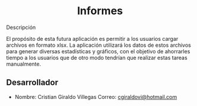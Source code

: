 <h1 align="center">Informes</h1>
<p align="Version 0.1</p>

## Descripción

El propósito de esta futura aplicación es permitir a los usuarios cargar archivos
en formato xlsx. La aplicación utilizará los datos de estos archivos para generar
diversas estadísticas y gráficos, con el objetivo de ahorrarles tiempo a los usuarios
que de otro modo tendrían que realizar estas tareas manualmente.

## Desarrollador

- Nombre: Cristian Giraldo Villegas
Correo: cgiraldovi@hotmail.com


